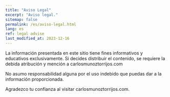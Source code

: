 ```yaml
---
title: "Aviso Legal"
excerpt: "Aviso legal."
sitemap: false
permalink: /es/aviso-legal.html
lang: es
ref: legal advise
last_modified_at: 2023-12-16
---
```


La información presentada en este sitio tiene fines informativos y educativos exclusivamente. Si decides distribuir el contenido, se requiere la debida atribución y mención a carlosmunoztorrijos.com

No asumo responsabilidad alguna por el uso indebido que puedas dar a la información proporcionada.

Agradezco tu confianza al visitar carlosmunoztorrijos.com.